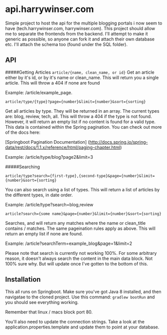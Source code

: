 # api.harrywinser.com

Simple project to host the api for the multiple blogging portals i now seem to have (tech.harrywinser.com, harrywinser.com).
This project should allow me to separate the frontends from the backend. I'll attempt to make it generic as possible, so
anyone can fork it and attach their own database etc. I'll attach the schema too (found under the SQL folder).

## API

#####Getting Articles
`article/{name, clean_name, or id}`
Get an article either by it's id, or by it's name or clean_name. This will return you a single article.
This will throw a 404 if none are found

Example: /article/example_page.

`article/type/{type}?page={number}&limit={number}&sort={sorting}`

Get all articles by type. They will be returned in an array. The current types are: blog, review, tech, all.
This will throw a 404 if the type is not found. However, it will return an empty list if no content is found for
a valid type.
This data is contained within the Spring pagination. You can check out more of the docs here:

[Springboot Pagination Documentation] (http://docs.spring.io/spring-data/rest/docs/1.1.x/reference/html/paging-chapter.html)

Example: /article/type/blog?page2&limit=3

#####Searching

`article/type?search={first-type},{second-type}&page={number}&limit={number}&sort={sorting}`

You can also search using a list of types. This will return a list of articles by the different types, in date order.

Example: /article/type?search=blog,review

`article?search={some name}&page={number}&limit={number}&sort={sorting}`

Searches, and will return any matches where the name or clean_title contains / matches. The same pageination rules apply as above.
This will return an empty list if none are found.

Example: /article?searchTerm=example_blog&page=1&limit=2

Please note that search is currently not working 100%. For some arbitrary reason, it doesn't always search the content in the
main data block. Not 100% sure why. But will update once I've gotten to the bottom of this.

## Installation

This all runs on Springboot. Make sure you've got Java 8 installed, and then navigatae to the cloned project.
Use this command: `gradlew bootRun` and you should see everything working.

Remember that linux / macs block port 80.

You'll also need to update the connection strings. Take a look at the application.properties.template and update them to
point at your database.






